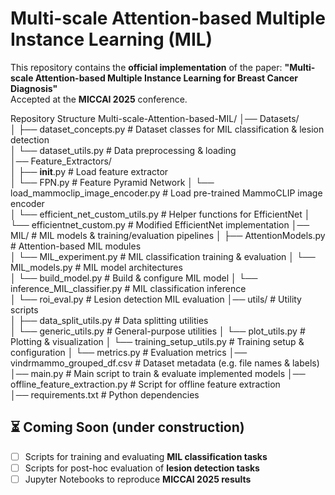# Multi-scale Attention-based Multiple Instance Learning (MIL)

This repository contains the **official implementation** of the paper:
**"Multi-scale Attention-based Multiple Instance Learning for Breast Cancer Diagnosis"**  
Accepted at the **MICCAI 2025** conference.

Repository Structure
Multi-scale-Attention-based-MIL/
│── Datasets/                  
│   ├── dataset_concepts.py              # Dataset classes for MIL classification & lesion detection   
│   └── dataset_utils.py                 # Data preprocessing & loading    
│── Feature_Extractors/                   
│   ├── __init__.py                      # Load feature extractor  
│   └── FPN.py                           # Feature Pyramid Network
│   └── load_mammoclip_image_encoder.py  # Load pre-trained MammoCLIP image encoder   
│   └── efficient_net_custom_utils.py    # Helper functions for EfficientNet 
│   └── efficientnet_custom.py           # Modified EfficientNet implementation 
│── MIL/                                 # MIL models & training/evaluation pipelines 
│   ├── AttentionModels.py               # Attention-based MIL modules   
│   └── MIL_experiment.py                # MIL classification training & evaluation 
│   └── MIL_models.py                    # MIL model architectures   
│   └── build_model.py                   # Build & configure MIL model
│   └── inference_MIL_classifier.py      # MIL classification inference   
│   └── roi_eval.py                      # Lesion detection MIL evaluation 
│── utils/                               # Utility scripts  
│   ├── data_split_utils.py              # Data splitting utilities    
│   └── generic_utils.py                 # General-purpose utilities 
│   └── plot_utils.py                    # Plotting & visualization 
│   └── training_setup_utils.py          # Training setup & configuration
│   └── metrics.py                       # Evaluation metrics 
│── vindrmammo_grouped_df.csv            # Dataset metadata (e.g. file names & labels)  
│── main.py                              # Main script to train & evaluate implemented models 
│── offline_feature_extraction.py        # Script for offline feature extraction  
│── requirements.txt                     # Python dependencies  

## ⏳ Coming Soon (under construction) 
- [ ] Scripts for training and evaluating **MIL classification tasks**
- [ ] Scripts for post-hoc evaluation of **lesion detection tasks**
- [ ] Jupyter Notebooks to reproduce **MICCAI 2025 results**
